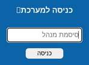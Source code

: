 
מערכת לניהול לקוחות אונליין
<!DOCTYPE html>
<html lang="he">
<head>
<meta charset="UTF-8" />
<meta name="viewport" content="width=device-width,initial-scale=1" />
<title>ניהול לקוחות זומבים — מקצועי</title>


<script>
// מניעת מקש ימני
document.addEventListener('contextmenu', function(e){
  e.preventDefault();
  toast("פעולה זו מנועה", "error"); // הודעה למשתמש
});

// מניעת Ctrl+C / Ctrl+X / Ctrl+U
document.addEventListener('keydown', function(e){
  if (e.ctrlKey && (e.key === 'c' || e.key === 'x' || e.key === 'u')) {
    e.preventDefault();
    toast("פעולה זו מנועה", "error");
  }
});
</script>



<script>
// זמן ניתוק בדקות
const AUTO_LOGOUT_MINUTES = 5;
let logoutTimer;

// הפעלת הטיימר מחדש בעת פעילות
function resetLogoutTimer() {
  clearTimeout(logoutTimer);
  logoutTimer = setTimeout(() => {
    toast("אין פעילות – התנתקת אוטומטית", "error");
    logout(); // הפונקציה שלך להתנתקות
  }, AUTO_LOGOUT_MINUTES * 60 * 1000);
}

// מאזינים לאירועי פעילות
['mousemove', 'keydown', 'scroll', 'click'].forEach(evt => {
  document.addEventListener(evt, resetLogoutTimer);
});

// התחלת הטיימר בעת טעינת הדף אם המשתמש מחובר
window.addEventListener('DOMContentLoaded', () => {
  if(localStorage.getItem('adminLogged') === '1'){
    resetLogoutTimer();
  }
});
</script>











<style>
:root{
  --primary:#2E71B3; 
  --accent:#0F0880; 
  --dark:#1A1A1A; 
  --hover-row:#FFFFFF;
  --maxw:1650px;
}
body{
  font-family:'Segoe UI',Tahoma,sans-serif;
  margin:0; padding:0; direction:rtl;
  background:linear-gradient(F7892F,#f0f4f8,#e8f5e9);
  color:#111;
}
header{
  background:linear-gradient(90deg,var(--primary),var(--accent));
  color:#EBC26A;
  padding:16px 24px;
  display:flex;
  justify-content:space-between;
  align-items:center;
  box-shadow:0 4px 6px rgba(0,0,0,.12);
  position:sticky;
  top:0;
  z-index:1000;
}
.logo{
  font-size:20px;
  font-weight:800;
  text-shadow:1px 1px 2px rgba(0,0,0,.15);
}
nav ul{
  list-style:none; margin:0; padding:0; display:flex; gap:2px; align-items:center;
}
nav a{
  color:white; text-decoration:none; padding:8px 12px; border-radius:6px; transition:background .18s; font-size:18px;
}
nav a:hover{ background:rgba(255,255,255,0.12); }
nav li{ position:relative; }
nav li ul{
  display:none;
  position:absolute;
  top:36px;
  right:0;
  background:var(--accent);
  padding:8px 0;
  border-radius:4px;
  min-width:180px;
}
nav li:hover ul{ display:block; }
nav li ul a{ display:block; padding:8px 14px; color:#FFFFFF; }




main.wrapper{
  max-width:var(--maxw);
  margin:20px auto;
  padding:20px;
  gap:18px;
  display:flex;
  flex-direction:column;
  min-height:calc(100vh - 220px);




}
.container{ display:flex; gap:18px; align-items:flex-start; }
.right-panel{ width:300px; display:flex; flex-direction:column; gap:14px; }
.tables-box{ flex:1; display:flex; flex-direction:column; gap:14px; }

.card{ background:#82D5ED; padding:15px; border-radius:10px; box-shadow:0 6px 16px rgba(0,0,0,.06); }

input, textarea, select {
  width: 100%;              /* תופס את רוחב הקונטיינר */
  padding: 6px 8px;         /* רווח פנימי נוח לקריאה */
  margin: 4px 0;            /* רווח בין השדות */
  font-size: 16px;          /* גודל טקסט אחיד */
  line-height: 1.4;         /* שורת טקסט נוחה לקריאה */
  border-radius: 6px;       /* פינות מעוגלות */
  border: 1px solid #d0d7de; /* גבול עדין */
  box-sizing: border-box;   /* כולל padding ברוחב */
}

/* אם רוצים ש-inlinedit בטבלה יקבל את אותו סגנון */
tr input, tr textarea, tr select {
  font-size: 16px;
  padding: 4px 6px;
}
button{
  padding:5px 5px; border:none; border-radius:8px; cursor:pointer;
  font-size:16px; transition:0.2s; white-space:nowrap;
}
button:hover{ opacity:0.95; transform:scale(1.03); }

.save{ background:#49C449; color:white; }
.archive{ background:#1FFFAE; color:#000000; }
.delete{ background:#F52116; color:white; }
.edit{ background:#5bc0de; color:white; }
.search-btn{ background:#337ab7; color:white; }
.reset-search{ background:#777; color:#fff; }
.logout-btn{ background:#f54291; color:white; margin-top:6px; }


table{
  width:120%; border-collapse:collapse; font-size:18px;
  border-radius:12px; overflow:hidden; box-shadow:0 6px 12px rgba(0,0,0,.04);
}
th,td{ padding:5px 5px; text-align:center; border-bottom:1px solid #000000; cursor:default; }
thead th{ background:linear-gradient(#FFFF1C,#FFFF1C,#FFFF1C); font-weight:700; cursor:pointer; }
tbody tr:hover{ background:var(--hover-row); }
tr.empty td{ text-align:center; color:#666; padding:18px; }

table.inactive thead th{ background:#d9534f; color:#fff; }
table.archive thead th{ background:#f0ad4e; color:#fff; }

.status-paid{ color:#147A00; font-weight:600; }
.status-unpaid{ color:#d9534f; font-weight:600; }
.status-trial{ color:#0275d8; font-weight:600; }
.status-blocked{ color:#555; font-weight:600; }




tr[data-status="שילם"]{ background:#EDEDED; }
tr[data-status="לא שילם"]{ background:#fde0e0; }
tr[data-status="מתנסה"]{ background:#e0f0fd; }
tr[data-status="חסום"]{ background:#fde0e0; color:#a00; }

.highlight{ background:yellow; }

#toast{
  position:fixed; top:30px; right:50%; transform:translateX(50%);
  background:rgba(0,0,0,.85); color:#fff; padding:12px 20px; border-radius:6px;
  opacity:0; pointer-events:none; transition:opacity .4s, transform .4s; z-index:2000;
  display:flex; align-items:center; gap:8px;
}
#toast.show{ opacity:1; transform:translateX(50%) translateY(0); }

.pagination-buttons{ display:flex; justify-content:center; padding:12px 0; gap:6px; flex-wrap:wrap; }
.pagination-buttons button{ min-width:40px; }

.actions{ display:flex; justify-content:center; gap:6px; flex-wrap:wrap; }
.actions button{ flex:1; min-width:80px; }


/* --- טבלה של לקוחות פעילים --- */
#customerTable, #customerTable td, #customerTable th {
  color: #222;
  font-size: 18px;
}
#customerTable tbody tr {
  background: #e0f7fa; /* רקע שורות פעילים */
}
#customerTable tbody tr:hover {
  background: #FFFFFF; /* hover שורות פעילים */
}

/* --- טבלה של לקוחות לא פעילים --- */
#inactiveTable, #inactiveTable td, #inactiveTable th {
  color: #444;
  font-size: 17px;
}
#inactiveTable tbody tr {
  background: #fff3e0; /* רקע שורות לא פעילים */
}
#inactiveTable tbody tr:hover {
  background: #FFFFFF; /* hover שורות לא פעילים */
}

/* --- טבלת ארכיון --- */
#archiveTable, #archiveTable td, #archiveTable th {
  color: #111;
  font-size: 17px;
}
#archiveTable tbody tr {
  background: #fff3e0; /* רקע שורות ארכיון */
}
#archiveTable tbody tr:hover {
  background: #FFFFFF; /* hover שורות ארכיון */
}

.footer{ background:var(--dark); color:#fff; padding:50px 20px; text-align:center; margin-top:30px; }
.footer a{ color:#fff; text-decoration:none; margin:0 8px; }

#loginScreen{
  position:fixed; top:0; left:0; width:100%; height:100%;
  background:#0b63a8; display:flex; justify-content:center; align-items:center; flex-direction:column; gap:12px;
  z-index:3000;
}
#loginScreen input{ width:200px; font-size:18px; }
#loginScreen button{ width:100px; }




@media(max-width:900px){ .container{ flex-direction:column; } .right-panel{ width:100%; } }
</style>
</head>
<body>




<div id="loginScreen">
  <h2 style="color:white;">כניסה למערכת🔑</h2>
  <input type="password" id="adminPassword" placeholder="סיסמת מנהל" autofocus onkeypress="if(event.key==='Enter'){login();}">
  <button onclick="login()">כניסה</button>
</div>





<header>
  <div class="logo">ניהול לקוחות CRM </div>
  <nav>
    <ul>
      <li><a href="file:///C:/Users/Admin/OneDrive/%D7%A9%D7%95%D7%9C%D7%97%D7%9F%20%D7%94%D7%A2%D7%91%D7%95%D7%93%D7%94/lekohot.html#">בית</a></li>


      <li><a href="#">לקוחות ▾</a>
        <ul>
    <li><a href="file:///C:/Users/Admin/OneDrive/%D7%A9%D7%95%D7%9C%D7%97%D7%9F%20%D7%94%D7%A2%D7%91%D7%95%D7%93%D7%94/%D7%90%D7%A0%D7%9C%D7%99%D7%98%D7%A7%D7%A1%20%D7%9C%D7%A7%D7%95%D7%97%D7%95%D7%AA.html">דוחות</a>
      </li>
          <li><a href="#">לקוחות פעילים</a></li>
          <li><a href="#">לקוחות לא פעילים</a></li>
          <li><a href="#">ארכיון</a></li>
        </ul>
      </li>
  
      <li><a href="file:///C:/Users/Admin/OneDrive/%D7%A9%D7%95%D7%9C%D7%97%D7%9F%20%D7%94%D7%A2%D7%91%D7%95%D7%93%D7%94/%D7%AA%D7%96%D7%9B%D7%95%D7%A8%D7%AA.html">תזכורת🔔</a></li>
      <li><a href="#">צור קשר</a></li>
    </ul>
  </nav>
</header>

<main class="wrapper">
  <h1 id="title" style="text-align:right; margin:0 6px 6px 0; color:var(--primary); font-size:22px;"></h1>
  <div class="container">
    <aside class="right-panel">









<div class="card search-card">
  <div class="search-wrapper">
    <input type="text" id="searchInput" placeholder="חיפוש לקוחות לפי שם, נייד, אימייל" onkeypress="if(event.key==='Enter'){manualSearch();}">
    <button class="icon-btn search-btn" onclick="manualSearch()">
      🔍 חיפוש
    </button>
    <button class="icon-btn reset-search" onclick="resetSearch()" title="איפוס חיפוש">
      🧹ניקוי חיפוש
    </button>
  </div>
</div>


      <div class="card">
        <h3>הוספת לקוח</h3>
        <input type="text" id="name" placeholder="שם מלא">
        <input type="email" id="email" placeholder="אימייל">
        <input type="text" id="mobile" placeholder="מספר נייד">
        <input type="number" step="0.01" id="amount" placeholder="סכום כסף">
        <textarea id="comment" placeholder="הערה" rows="3"></textarea>
        <label>סטטוס לקוח:</label>
        <select id="status">
          <option>שילם</option>
          <option>מתנסה</option>
          <option>לא שילם</option>
          <option>חסום</option>
        </select>
        <div class="actions" style="margin-top:8px;">
          <button class="save" onclick="addCustomer()">שמור💾</button>
          <button class="reset-search" onclick="resetAddCustomerForm()">איפוס 🧹</button>
          <button class="archive" onclick="archiveAllCustomers()">הכל לארכיון📦</button>
          <button class="delete" onclick="deleteSelectedCustomers()">מחק נבחרים🗑️</button>
          <button class="logout-btn" onclick="logout()">יציאה⏻</button>
        </div>
      </div>
    </aside>
    <section class="tables-box">
      <div class="card"><h2>לקוחות פעילים🟢</h2>
        <div style="overflow:auto; max-height:350px;">
          <table id="customerTable" class="active"></table>
          <div id="pagination-customers" class="pagination-buttons"></div>
        </div>
      </div>
      <div class="card"><h2>לקוחות לא פעילים⚪</h2>
        <div style="overflow:auto; max-height:350px;">
          <table id="inactiveTable" class="inactive"></table>
          <div id="pagination-inactive" class="pagination-buttons"></div>
        </div>
      </div>
      <div class="card"><h2>ארכיון📦</h2>
        <div style="overflow:auto; max-height:350px;">
          <table id="archiveTable" class="archive"></table>
          <div id="pagination-archive" class="pagination-buttons"></div>
        </div>
      </div>
    </section>
  </div>
</main>

<div id="toast"></div>

<footer class="footer">
  <div><a href="#">בית</a><a href="#">לקוחות</a><a href="#">צור קשר</a></div>
  <div style="font-size:13px; opacity:0.9;">© 2025 ניהול לקוחות זומבים. כל הזכויות שמורות.</div>
</footer>

<script>
const DELETE_PASSWORD="5135";
const ADMIN_PASSWORD="5135";

// ====== Login / Logout ======
function login(){
  const pass = document.getElementById('adminPassword').value;
  if(pass===ADMIN_PASSWORD){
    localStorage.setItem('adminLogged', '1');
    document.getElementById('loginScreen').style.display='none';
    renderAll();
  } else { alert("סיסמה שגויה"); }
}

function logout(){
  localStorage.removeItem('adminLogged');
  location.reload();
}

// ====== Check login on load ======
window.addEventListener('DOMContentLoaded', ()=>{
  if(localStorage.getItem('adminLogged')==='1'){
    document.getElementById('loginScreen').style.display='none';
    renderAll();
  } else {
    document.getElementById('loginScreen').style.display='flex';
  }
});

// ====== Toast ======
function toast(msg,type="info"){ 
  const t=document.getElementById('toast');
  const icon= type==="success"?"✔":type==="error"?"✖":"ℹ";
  t.innerHTML=`<span>${icon}</span>${msg}`;
  t.style.background= type==="error" ? "#d9534f" : type==="success" ? "#2e8b57" : "rgba(0,0,0,.8)";
  t.className="show";
  setTimeout(()=>t.className="",3000);
}

// ====== Data ======
let customers=JSON.parse(localStorage.getItem('customers'))||[];
let inactive=JSON.parse(localStorage.getItem('inactive'))||[];
let archive=JSON.parse(localStorage.getItem('archive'))||[];
let currentPage={customers:0,inactive:0,archive:0};
const PAGE_SIZE=5;
let searchTerm="";
let sortState={customers:{col:null,asc:true},inactive:{col:null,asc:true},archive:{col:null,asc:true}};

function generateUUID(){return 'xxxxxxxx-xxxx-4xxx-yxxx-xxxxxxxxxxxx'.replace(/[xy]/g,c=>{const r=Math.random()*16|0,v=c==='x'?r:(r&0x3|0x8);return v.toString(16);});}
function formatAmount(a){ const n=parseFloat(a); return isNaN(n)?"":n.toLocaleString('he-IL',{style:'currency',currency:'ILS',minimumFractionDigits:2,maximumFractionDigits:2}); }

// ====== Local Storage ======
function saveLocal(){
  localStorage.setItem('customers',JSON.stringify(customers));
  localStorage.setItem('inactive',JSON.stringify(inactive));
  localStorage.setItem('archive',JSON.stringify(archive));
  updateTitle();
}


// ====== Title ======
function updateTitle(){
  document.getElementById('title').textContent=`ניהול לקוחות זומבים — ${customers.length} לקוחות פעילים`;
}

// ====== Add Customer ======
function addCustomer(){
  const name=document.getElementById('name').value.trim();
  const email=document.getElementById('email').value.trim();
  const mobile=document.getElementById('mobile').value.trim();
  const amount=parseFloat(document.getElementById('amount').value);
  const comment=document.getElementById('comment').value.trim();
  const status=document.getElementById('status').value;
  if(!name||!email||!mobile||isNaN(amount)){ toast("מלא את כל השדות","error"); return; }
  if(customers.some(c=>c.name===name && c.mobile===mobile)){ toast("לקוח קיים","error"); return; }
  customers.push({id:generateUUID(),name,email,mobile,amount,comment,status});
  saveLocal(); renderAll(); toast("לקוח נוסף בהצלחה✔️","success"); resetAddCustomerForm();
}

function resetAddCustomerForm(){
  ["name","email","mobile","amount","comment"].forEach(id => document.getElementById(id).value="");
  document.getElementById('status').value="שילם";
  document.getElementById('name').focus();
  toast("טופס הוספת הלקוח אופס","success");
}

// ====== Highlight & Filter ======
function highlight(text, term){ if(!term) return text; return term.split(" ").filter(w=>w).reduce((acc,w)=>acc.replace(new RegExp(`(${w})`,'gi'), `<span class="highlight">$1</span>`), text); }
function filterData(arr){ 
  if(!searchTerm) return arr;
  const words=searchTerm.split(" ").filter(w=>w);
  return arr.filter(c=>words.every(w=>c.name.toLowerCase().includes(w)||c.email.toLowerCase().includes(w)||c.mobile.toString().toLowerCase().includes(w)||(c.comment||"").toLowerCase().includes(w)||c.status.toLowerCase().includes(w)));
}

// ====== Render Tables ======
function tableIdFromType(type){ return type==="customers"?"customerTable":type==="inactive"?"inactiveTable":"archiveTable"; }

function renderAll(){
  renderTable('customerTable',filterData(customers),'customers',currentPage.customers);
  renderTable('inactiveTable',filterData(inactive),'inactive',currentPage.inactive);
  renderTable('archiveTable',filterData(archive),'archive',currentPage.archive);
  updateTitle();
}

function renderTable(tableId,data,type,page){
  const table=document.getElementById(tableId);
  table.innerHTML="";
  if(!data.length){ table.innerHTML='<tr class="empty"><td colspan="9">אין נתונים</td></tr>'; return; }

  const state=sortState[type];
  if(state.col){ data.sort((a,b)=>{let valA=a[state.col], valB=b[state.col]; if(state.col==="amount"){ valA=parseFloat(valA); valB=parseFloat(valB);} else{ valA=valA.toString(); valB=valB.toString();} if(valA<valB)return state.asc?-1:1;if(valA>valB)return state.asc?1:-1;return 0;});}
  else{ data.sort((a,b)=>a.name.localeCompare(b.name,'he')); }

  const start=page*PAGE_SIZE;
  const pageData=data.slice(start,start+PAGE_SIZE);

  table.innerHTML=`<thead><tr>
    <th><input type="checkbox" onclick="toggleSelectAll(this,'${tableId}')" aria-label="בחר הכל"/></th>
    <th>#</th>
    <th onclick="sortColumn('${type}','name')">שם מלא</th>
    <th onclick="sortColumn('${type}','email')">אימייל</th>
    <th onclick="sortColumn('${type}','mobile')">נייד</th>
    <th onclick="sortColumn('${type}','amount')">סכום</th>
    <th onclick="sortColumn('${type}','comment')">הערה</th>
    <th onclick="sortColumn('${type}','status')">סטטוס</th>
    <th>פעולות</th>
  </tr></thead><tbody></tbody>`;

  const tbody=table.querySelector('tbody');
  pageData.forEach((c,i)=>{
    const abs=start+i;
    const tr=document.createElement('tr');
    tr.setAttribute("data-id", c.id);
    tr.setAttribute("data-status",c.status);
    const statusClass=c.status==="שילם"?"status-paid":c.status==="לא שילם"?"status-unpaid":c.status==="מתנסה"?"status-trial":"status-blocked";
    tr.innerHTML=`<td><input type="checkbox" class="row-checkbox" data-id="${c.id}" data-type="${type}"></td>
      <td>${abs+1}</td>
      <td>${highlight(c.name,searchTerm)}</td>
      <td>${highlight(c.email,searchTerm)}</td>
      <td>${highlight(c.mobile.toString(),searchTerm)}</td>
      <td>${formatAmount(c.amount)}</td>
      <td>${highlight(c.comment||'',searchTerm)}</td>
      <td class="${statusClass}">${c.status}</td>
      <td><div class="actions"></div></td>`;
    const actions=tr.querySelector('.actions');
    if(type==="customers"){ actions.innerHTML=`<button class="edit" onclick="enableInlineEdit('customers','${c.id}')">ערוך✏️</button><button class="archive" onclick="moveToArchive('${c.id}')">ארכיון📦</button>

<button class="delete" onclick="deleteCustomerConfirm('${c.id}')">מחק🗑️</button><button onclick="moveToInactive('${c.id}')">לא פעיל⛔</button>`; }
    if(type==="inactive"){ actions.innerHTML=`<button class="edit" onclick="enableInlineEdit('inactive','${c.id}')">ערוך✏️</button><button class="delete" onclick="deleteInactiveConfirm('${c.id}')">מחק🗑️</button><button onclick="moveToCustomersFromInactive('${c.id}')">חזור לפעילים🔄</button>`; }
    if(type==="archive"){ actions.innerHTML=`<button class="edit" onclick="enableInlineEdit('archive','${c.id}')">ערוך✏️</button><button class="delete" onclick="deleteArchiveConfirm('${c.id}')">מחק🗑️</button><button onclick="moveToCustomersFromArchive('${c.id}')">חזור לפעילים🔄</button>`; }
    tbody.appendChild(tr);
  });

  const paginationDiv=document.getElementById('pagination-'+type);
  paginationDiv.innerHTML="";
  if(data.length>PAGE_SIZE){
    const totalPages=Math.ceil(data.length/PAGE_SIZE);
    for(let i=0;i<totalPages;i++){
      const btn=document.createElement('button');
      btn.textContent=i+1;
      if(i===page){ btn.style.fontWeight="bold"; btn.style.background="#ccc"; }
      btn.onclick=()=>{ currentPage[type]=i; renderAll(); };
      paginationDiv.appendChild(btn);
    }
  }
}

// ====== Sorting ======
function sortColumn(type,col){
  if(sortState[type].col===col) sortState[type].asc=!sortState[type].asc;
  else{ sortState[type]={col:col,asc:true}; }
  renderAll();
}

// ====== Inline Edit ======
function enableInlineEdit(type,id){
  let arr = type==="customers"?customers:type==="inactive"?inactive:archive;
  const idx=arr.findIndex(c=>c.id===id);
  if(idx<0) return;
  const table=document.getElementById(tableIdFromType(type));
  const row=table.querySelector(`tr[data-id="${id}"]`);
  const absIdx = currentPage[type]*PAGE_SIZE + idx;
  const c = arr[idx];
  row.innerHTML = `<td></td><td>${absIdx+1}</td>
    <td><input type="text" value="${c.name}" /></td>
    <td><input type="email" value="${c.email}" /></td>
    <td><input type="text" value="${c.mobile}" /></td>
    <td><input type="number" step="0.01" value="${c.amount}" /></td>
    <td><textarea>${c.comment||""}</textarea></td>
    <td>
      <select>
        <option ${c.status==="שילם"?"selected":""}>שילם</option>
        <option ${c.status==="מתנסה"?"selected":""}>מתנסה</option>
        <option ${c.status==="לא שילם"?"selected":""}>לא שילם</option>
        <option ${c.status==="חסום"?"selected":""}>חסום</option>
      </select>
    </td>
    <td><button class="save" onclick="saveInlineEdit('${type}','${id}')">שמור</button></td>`;
}

function saveInlineEdit(type,id){
  let arr = type==="customers"?customers:type==="inactive"?inactive:archive;
  const idx=arr.findIndex(c=>c.id===id);
  if(idx<0) return;
  const table=document.getElementById(tableIdFromType(type));
  const row=table.querySelector(`tr[data-id="${id}"]`);
  const inputs=row.querySelectorAll('input,textarea,select');
  arr[idx].name=inputs[0].value.trim();
  arr[idx].email=inputs[1].value.trim();
  arr[idx].mobile=inputs[2].value.trim();
  arr[idx].amount=parseFloat(inputs[3].value)||0;
  arr[idx].comment=inputs[4].value.trim();
  arr[idx].status=inputs[5].value;
  saveLocal(); renderAll(); toast("הלקוח עודכן","success");
}

// ====== Move / Archive / Delete ======
function moveToArchive(id){ customers=customers.filter(c=>{if(c.id===id){archive.push(c);} return c.id!==id;}); saveLocal(); renderAll(); }
function moveToInactive(id){ customers=customers.filter(c=>{if(c.id===id){inactive.push(c);} return c.id!==id;}); saveLocal(); renderAll(); }
function moveToCustomersFromInactive(id){ inactive=inactive.filter(c=>{if(c.id===id){customers.push(c);} return c.id!==id;}); saveLocal(); renderAll(); }
function moveToCustomersFromArchive(id){ archive=archive.filter(c=>{if(c.id===id){customers.push(c);} return c.id!==id;}); saveLocal(); renderAll(); }

function deleteCustomerConfirm(id){ if(prompt("סיסמא למחיקה")===DELETE_PASSWORD){ deleteCustomer(id); toast("הלקוח נמחק","success"); } }
function deleteInactiveConfirm(id){ if(prompt("סיסמא למחיקה")===DELETE_PASSWORD){ deleteInactive(id); toast("הלקוח נמחק","success"); } }
function deleteArchiveConfirm(id){ if(prompt("סיסמא למחיקה")===DELETE_PASSWORD){ deleteArchive(id); toast("הלקוח נמחק","success"); } }

function deleteCustomer(id){ customers=customers.filter(c=>c.id!==id); saveLocal(); renderAll(); }
function deleteInactive(id){ inactive=inactive.filter(c=>c.id!==id); saveLocal(); renderAll(); }
function deleteArchive(id){ archive=archive.filter(c=>c.id!==id); saveLocal(); renderAll(); }

function archiveAllCustomers(){ if(confirm("לארכיון כל הלקוחות?")){ archive.push(...customers); customers=[]; saveLocal(); renderAll(); toast("כל הלקוחות הועברו לארכיון","success"); } }





// ====== Search ======
function manualSearch() {
  const input = document.getElementById('searchInput').value.trim().toLowerCase();

  if(!input){ 
    toast("אנא הכנס טקסט לחיפוש", "error"); 
    return; 
  }

  searchTerm = input;
  currentPage = {customers:0, inactive:0, archive:0};

  // סינון נתונים
  const filteredCustomers = filterData(customers);
  const filteredInactive = filterData(inactive);
  const filteredArchive = filterData(archive);

  if(filteredCustomers.length === 0 && filteredInactive.length === 0 && filteredArchive.length === 0) {
    toast("לא נמצא לקוח במערכת", "error");

    ['customerTable', 'inactiveTable', 'archiveTable'].forEach(id => {
      document.getElementById(id).innerHTML = '';
      document.getElementById(id).style.background="#fde0e0"; 
    });

    ['pagination-customers','pagination-inactive','pagination-archive'].forEach(id => {
      document.getElementById(id).innerHTML = '';
    });

    return;
  }

  ['customerTable', 'inactiveTable', 'archiveTable'].forEach(id => {
    document.getElementById(id).style.background="";
  });

  renderAll();
}




// ====== Reset Search ======
function resetSearch() {
  document.getElementById('searchInput').value = "";
  searchTerm = "";

  // החזר את כל הנתונים לטבלאות
  renderAll();
}
// ====== Select All ======
function toggleSelectAll(chk,tableId){
  const checked=chk.checked;
  const boxes=document.querySelectorAll(`#${tableId} .row-checkbox`);
  boxes.forEach(b=>b.checked=checked);
}




// ====== Delete Selected ======
function deleteSelectedCustomers(){
  const selected=document.querySelectorAll('.row-checkbox:checked');
  if(selected.length===0){ toast("בחר לפחות לקוח אחד","error"); return; }
  if(prompt("סיסמה למחיקה")!==DELETE_PASSWORD){ toast("סיסמה שגויה","error"); return; }
  selected.forEach(chk=>{
    const id=chk.dataset.id, type=chk.dataset.type;
    if(type==="customers") deleteCustomer(id);
    else if(type==="inactive") deleteInactive(id);
    else if(type==="archive") deleteArchive(id);
  });
  toast("הלקוחות שנבחרו נמחקו","success");
}

</script>
</body>
</html>
